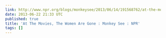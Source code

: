 ```yaml
---
link: http://www.npr.org/blogs/monkeysee/2013/06/14/191568762/at-the-movies-the-women-are-gone
date: 2013-06-22 21:33 UTC
published: true
title: 'At The Movies, The Women Are Gone : Monkey See : NPR'
tags: []
---
```



